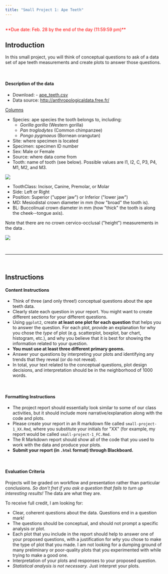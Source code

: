 ```yaml
---
title: "Small Project 1: Ape Teeth"
---
```


<br>
<span style="color:red">**Due date: Feb. 28 by the end of the day (11:59:59 pm)**</span>


## Introduction

In this small project, you will think of conceptual questions to ask of a data set of ape teeth measurements and create plots to answer those questions.

<br>

#### Description of the data

- Download: - [<i class="fas fa-file-csv"></i> ape_teeth.csv](/files/data/ape_teeth.csv)
- Data source: <http://anthropologicaldata.free.fr/>

<u>Columns</u>

- Species: ape species the tooth belongs to, including:
    - _Gorilla gorilla_ (Western gorilla)
    - _Pan troglodytes_ (Common chimpanzee)
    - _Pongo pygmaeus_ (Bornean orangutan)
- Site: where specimen is located
- Specimen: specimen ID number
- Sex: Male or Female
- Source: where data come from
- Tooth: name of tooth (see below). Possible values are I1, I2, C, P3, P4, M1, M2, and M3.

![](/img/teeth_names.png)

- ToothClass: Incisor, Canine, Premolar, or Molar
- Side: Left or Right
- Position: Superior ("upper jaw") or Inferior ("lower jaw")
- MD: Mesiodistal crown diameter in mm (how "broad" the tooth is).
- BL: Buccolinual crown diameter in mm (how "thick" the tooth is along the cheek--tongue axis).

Note that there are no crown cervico-occlusal ("height") measurements in the data <i class="far fa-frown"></i>. 

![](/img/teeth.jpg)

<br>
<hr>
<br>

## Instructions

#### Content Instructions

- Think of three (and only three!) conceptual questions about the ape teeth data.
- Clearly state each question in your report. You might want to create different sections for your different questions.
- Using `ggplot2`, create **at least one plot for each question** that helps you to answer the question. For each plot, provide an explanation for why you chose the _type_ of plot (e.g. scatterplot, boxplot, bar chart, histogram, etc.), and why you believe that it is best for showing the information related to your question. 
- **You must use at least three different primary geoms.**
- Answer your questions by interpreting your plots and identifying any trends that they reveal (or do not reveal).
- In total, your text related to the conceptual questions, plot design decisions, and interpretation should be in the neighborhood of 1000 words.

<br>

#### Formatting Instructions

- The project report should essentially look similar to some of our class activities, but it should include more narrative/explanation along with the code and plots.
- Please create your report in an R markdown file called `small-project-1_XX.Rmd`, where you substitute your initials for "XX" (for example, my report would be called `small-project-1_FC.Rmd`.
- The R Markdown report should show all of the code that you used to work with the data and produce your plots.
- **Submit your report (in `.html` format) through Blackboard.**

<br>

#### Evaluation Criteria

Projects will be graded on workflow and presentation rather than particular conclusions. _So don't fret if you ask a question that fails to turn up interesting results!_ The data are what they are.

To receive full credit, I am looking for:

- Clear, coherent questions about the data. Questions end in a question mark!
- The questions should be conceptual, and should not prompt a specific analysis or plot.
- Each plot that you include in the report should help to answer one of your proposed questions, with a justification for _why_ you chose to make the type of plot that you made. I am not looking for a dumping ground of many preliminary or poor-quality plots that you experimented with while trying to make a good one.
- Interpretation of your plots and responses to your proposed question.
- _Statistical analysis is not necessary._ Just interpret your plots.